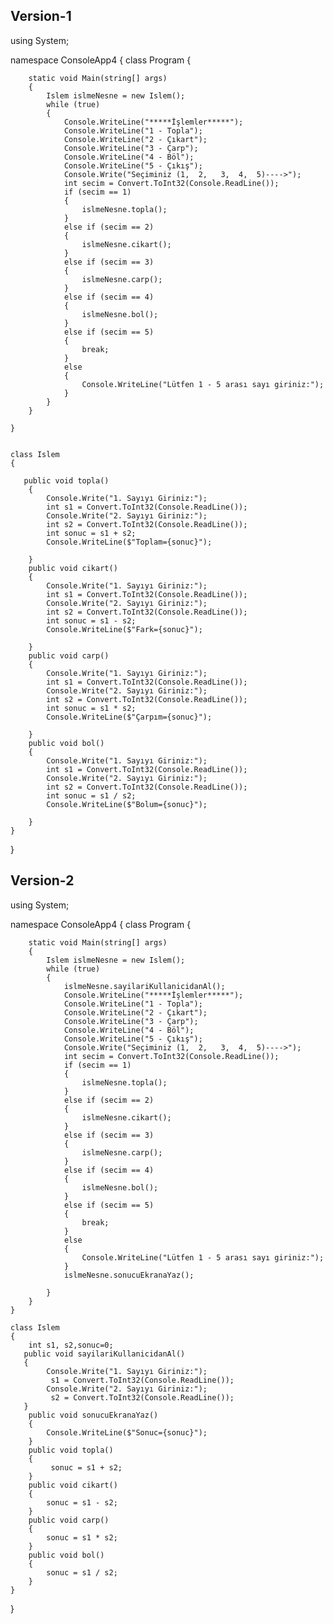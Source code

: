 ## Version-1 ##

using System;

namespace ConsoleApp4
{
    class Program
    {

        static void Main(string[] args)
        {
            Islem islmeNesne = new Islem();
            while (true)
            {
                Console.WriteLine("*****İşlemler*****");
                Console.WriteLine("1 - Topla");
                Console.WriteLine("2 - Çıkart");
                Console.WriteLine("3 - Çarp");
                Console.WriteLine("4 - Böl");
                Console.WriteLine("5 - Çıkış");
                Console.Write("Seçiminiz (1,  2,   3,  4,  5)---->");
                int secim = Convert.ToInt32(Console.ReadLine());
                if (secim == 1)
                {
                    islmeNesne.topla();
                }
                else if (secim == 2)
                {
                    islmeNesne.cikart();
                }
                else if (secim == 3)
                {
                    islmeNesne.carp();
                }
                else if (secim == 4)
                {
                    islmeNesne.bol();
                }
                else if (secim == 5)
                {
                    break;
                }
                else
                {
                    Console.WriteLine("Lütfen 1 - 5 arası sayı giriniz:");
                }
            }
        }

    }


    class Islem
    {

       public void topla()
        {
            Console.Write("1. Sayıyı Giriniz:");
            int s1 = Convert.ToInt32(Console.ReadLine());
            Console.Write("2. Sayıyı Giriniz:");
            int s2 = Convert.ToInt32(Console.ReadLine());
            int sonuc = s1 + s2;
            Console.WriteLine($"Toplam={sonuc}");

        }
        public void cikart()
        {
            Console.Write("1. Sayıyı Giriniz:");
            int s1 = Convert.ToInt32(Console.ReadLine());
            Console.Write("2. Sayıyı Giriniz:");
            int s2 = Convert.ToInt32(Console.ReadLine());
            int sonuc = s1 - s2;
            Console.WriteLine($"Fark={sonuc}");

        }
        public void carp()
        {
            Console.Write("1. Sayıyı Giriniz:");
            int s1 = Convert.ToInt32(Console.ReadLine());
            Console.Write("2. Sayıyı Giriniz:");
            int s2 = Convert.ToInt32(Console.ReadLine());
            int sonuc = s1 * s2;
            Console.WriteLine($"Çarpım={sonuc}");

        }
        public void bol()
        {
            Console.Write("1. Sayıyı Giriniz:");
            int s1 = Convert.ToInt32(Console.ReadLine());
            Console.Write("2. Sayıyı Giriniz:");
            int s2 = Convert.ToInt32(Console.ReadLine());
            int sonuc = s1 / s2;
            Console.WriteLine($"Bolum={sonuc}");

        }
    }
}

## Version-2 ##
using System;

namespace ConsoleApp4
{
    class Program
    {

        static void Main(string[] args)
        {
            Islem islmeNesne = new Islem();
            while (true)
            {
                islmeNesne.sayilariKullanicidanAl();
                Console.WriteLine("*****İşlemler*****");
                Console.WriteLine("1 - Topla");
                Console.WriteLine("2 - Çıkart");
                Console.WriteLine("3 - Çarp");
                Console.WriteLine("4 - Böl");
                Console.WriteLine("5 - Çıkış");
                Console.Write("Seçiminiz (1,  2,   3,  4,  5)---->");
                int secim = Convert.ToInt32(Console.ReadLine());
                if (secim == 1)
                {
                    islmeNesne.topla();
                }
                else if (secim == 2)
                {
                    islmeNesne.cikart();
                }
                else if (secim == 3)
                {
                    islmeNesne.carp();
                }
                else if (secim == 4)
                {
                    islmeNesne.bol();
                }
                else if (secim == 5)
                {
                    break;
                }
                else
                {
                    Console.WriteLine("Lütfen 1 - 5 arası sayı giriniz:");
                }
                islmeNesne.sonucuEkranaYaz();
           
            }
        }
    }

    class Islem
    {
        int s1, s2,sonuc=0;
       public void sayilariKullanicidanAl()
       {
            Console.Write("1. Sayıyı Giriniz:");
             s1 = Convert.ToInt32(Console.ReadLine());
            Console.Write("2. Sayıyı Giriniz:");
             s2 = Convert.ToInt32(Console.ReadLine());
       }
        public void sonucuEkranaYaz()
        {
            Console.WriteLine($"Sonuc={sonuc}");
        }
        public void topla()
        {
             sonuc = s1 + s2;
        }
        public void cikart()
        {
            sonuc = s1 - s2;
        }
        public void carp()
        {
            sonuc = s1 * s2;
        }
        public void bol()
        {
            sonuc = s1 / s2;
        }
    }
}
